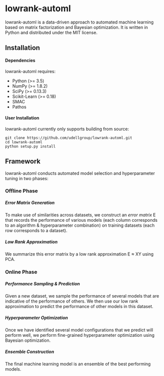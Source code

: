 # lowrank-automl
lowrank-automl is a data-driven approach to automated machine 
learning based on matrix factorization and Bayesian optimization.
It is written in Python and distributed under the MIT license.

## Installation

#### Dependencies
lowrank-automl requires:
* Python (>= 3.5)
* NumPy  (>= 1.8.2)
* SciPy  (>= 0.13.3)
* Scikit-Learn  (>= 0.18)
* SMAC
* Pathos

#### User Installation
lowrank-automl currently only supports building from source:
```
git clone https://github.com/udellgroup/lowrank-automl.git
cd lowrank-automl
python setup.py install
```

## Framework
lowrank-automl conducts automated model selection and 
hyperparameter tuning in two phases:

### Offline Phase

##### Error Matrix Generation
To make use of similarities across datasets, we construct
an *error matrix* E that records the performance of various
models (each column corresponds to an algorithm & hyperparameter
combination) on training datasets (each row corresponds to
a dataset). 

##### Low Rank Approximation
We summarize this error matrix by a low rank approximation
E ≈ XY using PCA.

### Online Phase

##### Performance Sampling & Prediction
Given a new dataset, we sample the performance of several
models that are indicative of the performance of others. We
then use our low rank approximation to predict the performance
of other models in this dataset.

##### Hyperparameter Optimization
Once we have identified several model configurations that
we predict will perform well, we perform fine-grained 
hyperparameter optimization using Bayesian optimization.

##### Ensemble Construction
The final machine learning model is an ensemble of the
best performing models.